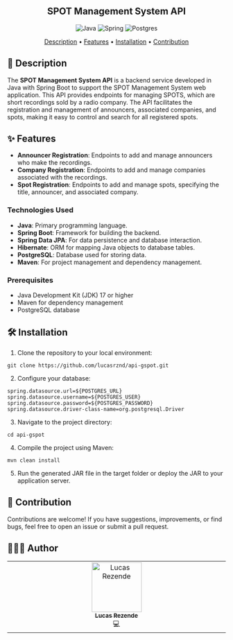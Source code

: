 <h2 align="center">SPOT Management System API</h2>

<div align="center">

![Java](https://img.shields.io/badge/java-%23ED8B00.svg?style=for-the-badge&logo=openjdk&logoColor=white)
![Spring](https://img.shields.io/badge/spring-%236DB33F.svg?style=for-the-badge&logo=spring&logoColor=white)
![Postgres](https://img.shields.io/badge/postgres-%23316192.svg?style=for-the-badge&logo=postgresql&logoColor=white)
</div>

<p align="center">
 <a href="#description">Description</a> • 
 <a href="#features">Features</a> • 
 <a href="#installation">Installation</a> •
 <a href="#contribution">Contribution</a> 
</p>

<h2 id="description">📙 Description</h2>

The **SPOT Management System API** is a backend service developed in Java with Spring Boot to support the SPOT Management System web application. This API provides endpoints for managing SPOTS, which are short recordings sold by a radio company. The API facilitates the registration and management of announcers, associated companies, and spots, making it easy to control and search for all registered spots.

<h2 id="features">✨ Features</h2>

- **Announcer Registration**: Endpoints to add and manage announcers who make the recordings.
- **Company Registration**: Endpoints to add and manage companies associated with the recordings.
- **Spot Registration**: Endpoints to add and manage spots, specifying the title, announcer, and associated company.

### Technologies Used

- **Java**: Primary programming language.
- **Spring Boot**: Framework for building the backend.
- **Spring Data JPA**: For data persistence and database interaction.
- **Hibernate**: ORM for mapping Java objects to database tables.
- **PostgreSQL**: Database used for storing data.
- **Maven**: For project management and dependency management.

### Prerequisites

- Java Development Kit (JDK) 17 or higher
- Maven for dependency management
- PostgreSQL database

<h2 id="installation">🛠️ Installation</h2>

1. Clone the repository to your local environment:

```
git clone https://github.com/lucasrznd/api-gspot.git
```

2. Configure your database:

```
spring.datasource.url=${POSTGRES_URL}
spring.datasource.username=${POSTGRES_USER}
spring.datasource.password=${POSTGRES_PASSWORD}
spring.datasource.driver-class-name=org.postgresql.Driver
```

3. Navigate to the project directory:

```
cd api-gspot
```

4. Compile the project using Maven:

```
mvn clean install
```

5. Run the generated JAR file in the target folder or deploy the JAR to your application server.

<h2 id="contribution">🤝 Contribution</h2>

Contributions are welcome! If you have suggestions, improvements, or find bugs, feel free to open an issue or submit a pull request.

<h2 id="author">👨🏻‍💻 Author</h2>

<table>
  <tbody>
    <tr>
      <td align="center" valign="top" width="14.28%"><a href="https://github.com/lucasrznd"><img src="https://avatars.githubusercontent.com/u/101664450?v=4&v=" width="115px;" alt="Lucas Rezende"/><br /><sub><b>Lucas Rezende</b></sub></a><br/><a title="Código">💻</a></td>
  </tbody>
</table>
